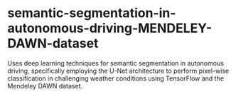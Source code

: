 # semantic-segmentation-in-autonomous-driving-MENDELEY-DAWN-dataset
Uses deep learning techniques for semantic segmentation in autonomous driving, specifically employing the U-Net architecture to perform pixel-wise classification in challenging weather conditions using TensorFlow and the Mendeley DAWN dataset.
